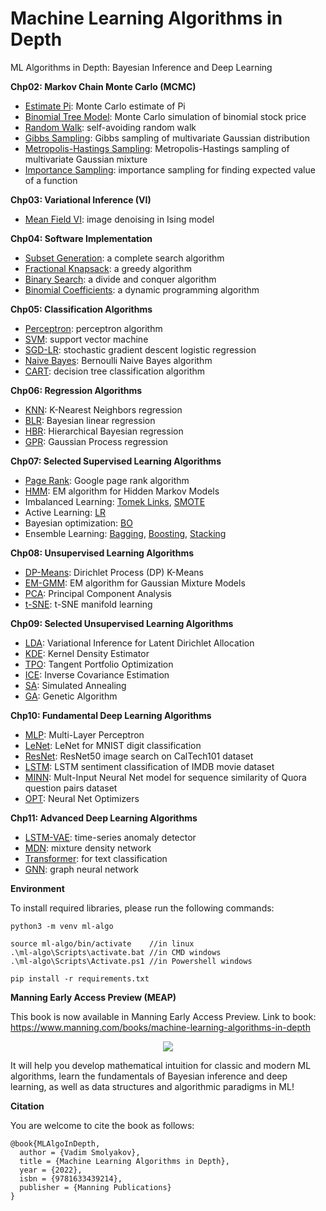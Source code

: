 # Machine Learning Algorithms in Depth
ML Algorithms in Depth: Bayesian Inference and Deep Learning

**Chp02: Markov Chain Monte Carlo (MCMC)**
- [Estimate Pi](./chp02/monte_carlo_pi.py): Monte Carlo estimate of Pi
- [Binomial Tree Model](./chp02/binomial_tree.py): Monte Carlo simulation of binomial stock price
- [Random Walk](./chp02/random_walk.py): self-avoiding random walk
- [Gibbs Sampling](./chp02/gibbs_gauss.py): Gibbs sampling of multivariate Gaussian distribution
- [Metropolis-Hastings Sampling](./chp02/mh_gauss2d.py): Metropolis-Hastings sampling of multivariate Gaussian mixture
- [Importance Sampling](./chp02/imp_samp.py): importance sampling for finding expected value of a function

**Chp03: Variational Inference (VI)**
- [Mean Field VI](./chp03/mean_field_mrf.py): image denoising in Ising model

**Chp04: Software Implementation**
- [Subset Generation](./chp04/subset_gen.py): a complete search algorithm
- [Fractional Knapsack](./chp04/knapsack_greedy.py): a greedy algorithm
- [Binary Search](./chp04/binary_search.py): a divide and conquer algorithm
- [Binomial Coefficients](./chp04/binomial_coeffs.py): a dynamic programming algorithm

**Chp05: Classification Algorithms**
- [Perceptron](./chp05/perceptron.py): perceptron algorithm
- [SVM](./chp05/svm.py): support vector machine
- [SGD-LR](./chp05/sgd_lr.py): stochastic gradient descent logistic regression
- [Naive Bayes](./chp05/naive_bayes.py): Bernoulli Naive Bayes algorithm
- [CART](./chp05/cart.py): decision tree classification algorithm

**Chp06: Regression Algorithms**
- [KNN](./chp06/knn_reg.py): K-Nearest Neighbors regression
- [BLR](./chp06/ridge_reg.py): Bayesian linear regression
- [HBR](./chp06/hierarchical_regression.py): Hierarchical Bayesian regression
- [GPR](./chp06/gp_reg.py): Gaussian Process regression

**Chp07: Selected Supervised Learning Algorithms**
- [Page Rank](./chp07/page_rank.py): Google page rank algorithm
- [HMM](./chp07/hmm.py): EM algorithm for Hidden Markov Models
- Imbalanced Learning: [Tomek Links](./chp07/plot_tomek_links.py), [SMOTE](./chp07/plot_smote_regular.py)
- Active Learning: [LR](./chp07/demo_logreg.py)
- Bayesian optimization: [BO](./chp07/bayes_opt_sklearn.py)
- Ensemble Learning: [Bagging](./chp07/bagging_clf.py), [Boosting](./chp07/adaboost_clf.py), [Stacking](./chp07/stacked_clf.py)

**Chp08: Unsupervised Learning Algorithms**
- [DP-Means](./chp08/dpmeans.py): Dirichlet Process (DP) K-Means
- [EM-GMM](./chp08/gmm.py): EM algorithm for Gaussian Mixture Models
- [PCA](./chp08/pca.py): Principal Component Analysis
- [t-SNE](./chp08/manifold_learning.py): t-SNE manifold learning

**Chp09: Selected Unsupervised Learning Algorithms**
- [LDA](./chp09/lda.py): Variational Inference for Latent Dirichlet Allocation
- [KDE](./chp09/kde.py): Kernel Density Estimator
- [TPO](./chp09/portfolio_opt.py): Tangent Portfolio Optimization
- [ICE](./chp09/inv_cov.py): Inverse Covariance Estimation
- [SA](./chp09/sim_annealing.py): Simulated Annealing
- [GA](./chp09/ga.py): Genetic Algorithm

**Chp10: Fundamental Deep Learning Algorithms**
- [MLP](./chp10/mlp.py): Multi-Layer Perceptron
- [LeNet](./chp10/lenet.py): LeNet for MNIST digit classification
- [ResNet](./chp10/image_search.py): ResNet50 image search on CalTech101 dataset
- [LSTM](./chp10/lstm_sentiment.py): LSTM sentiment classification of IMDB movie dataset
- [MINN](./chp10/multi_input_nn.py): Mult-Input Neural Net model for sequence similarity of Quora question pairs dataset
- [OPT](./chp10/keras_optimizers.py): Neural Net Optimizers

**Chp11: Advanced Deep Learning Algorithms**
- [LSTM-VAE](./chp11/lstm_vae.py): time-series anomaly detector
- [MDN](./chp11/keras_mdn.py): mixture density network
- [Transformer](./chp11/transformer.py): for text classification
- [GNN](./chp11/spektral_gnn.py): graph neural network

**Environment**

To install required libraries, please run the following commands:

```
python3 -m venv ml-algo

source ml-algo/bin/activate    //in linux
.\ml-algo\Scripts\activate.bat //in CMD windows
.\ml-algo\Scripts\Activate.ps1 //in Powershell windows

pip install -r requirements.txt
```

**Manning Early Access Preview (MEAP)**

This book is now available in Manning Early Access Preview.
Link to book: https://www.manning.com/books/machine-learning-algorithms-in-depth

<p align="center">
<img src="https://github.com/vsmolyakov/ml_algo_in_depth/blob/main/figures/meap.png"/>
</p>

It will help you develop mathematical intuition for classic and modern ML algorithms, learn the fundamentals of Bayesian inference and deep learning, as well as data structures and algorithmic paradigms in ML!

**Citation**

You are welcome to cite the book as follows:

```
@book{MLAlgoInDepth,
  author = {Vadim Smolyakov},
  title = {Machine Learning Algorithms in Depth},
  year = {2022},
  isbn = {9781633439214},
  publisher = {Manning Publications}
}
```
